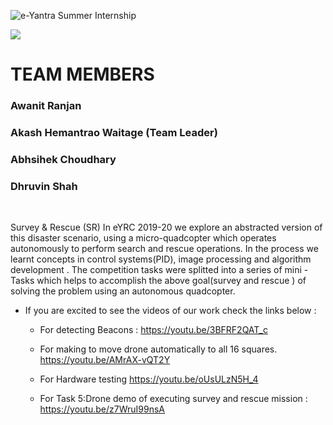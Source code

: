 ![e-Yantra Summer Internship](http://www.e-yantra.org/img/EyantraLogoLarge.png)

<img src="Awanit512/eyantra-eyrc-survey-rescue-2020/Eyntra_SR_Theme.png">

         
# TEAM MEMBERS 

### Awanit Ranjan
### Akash Hemantrao Waitage (Team Leader) 
### Abhsihek Choudhary 
### Dhruvin Shah 


<br>
<hl>



<p>
Survey &amp; Rescue (SR) In eYRC 2019-20 we explore an abstracted version of this disaster scenario, using a micro-quadcopter which operates autonomously to perform search and rescue operations. In the process we learnt concepts in control systems(PID), image processing and algorithm development . The competition tasks were splitted into a series of mini - Tasks which helps to accomplish the above goal(survey and rescue ) of solving the problem using an autonomous quadcopter.
</p>



+ If you are excited to see the videos of our work check the links below : 

   + For detecting Beacons : https://youtu.be/3BFRF2QAT_c

   + For making to move drone automatically to all 16 squares.   https://youtu.be/AMrAX-vQT2Y

   + For Hardware testing   https://youtu.be/oUsULzN5H_4

   + For Task 5:Drone demo of executing survey and rescue mission :  https://youtu.be/z7WruI99nsA
